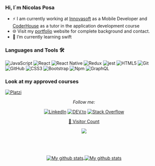 ### Hi, I´m Nicolas Posa

- ⚡ I am currently working at [Innovasoft](https://class.innovasof.com/class-limitless/) as a Mobile Developer and [CoderHouse](https://www.coderhouse.com/online/desarrollo-aplicaciones) as a tutor in the application development course 
- 🌐 Visit my [portfolio](https://nicoposa.com/) website for complete background and contact.
- 🌱 I’m currently learning swift 

### Languages and Tools 🛠 

![JavaScript](https://img.shields.io/badge/-JavaScript-%23F7DF1C?style=flat-square&logo=javascript&logoColor=000000&labelColor=%23F7DF1C&color=%23FFCE5A)
![React](https://img.shields.io/badge/-React-61DAFB?style=flat-square&logo=react&logoColor=ffffff)
![React Native](https://img.shields.io/badge/React_Native-282C34?logo=react&logoColor=61DAFB)
![Redux](https://img.shields.io/badge/-Redux-%23764ABC)
![jest](https://img.shields.io/badge/-jest-%23b73c0e)
![HTML5](https://img.shields.io/badge/-HTML5-%23E44D27?style=flat-square&logo=html5&logoColor=ffffff)
![Git](https://img.shields.io/badge/-Git-%23F05032?style=flat-square&logo=git&logoColor=%23ffffff)
![GitHub](https://img.shields.io/badge/-GitHub-181717?style=flat-square&logo=github)
![CSS3](https://img.shields.io/badge/-CSS3-%231572B6?style=flat-square&logo=css3)
![Bootstrap](https://img.shields.io/badge/-Bootstrap-563D7C?style=flat-square&logo=Bootstrap)
![Npm](https://img.shields.io/badge/-npm-CB3837?style=flat-square&logo=npm)
![GraphQL](https://img.shields.io/badge/-GraphQL-E10098?style=flat-square&logo=graphql)

### Look at my approved courses
<a href="https://platzi.com/p/Nicoposa1/" target="_blank"><img alt="Platzi" src="https://avatars.githubusercontent.com/u/2975064?s=200&v=4"></a>


<div align="center">

<i>Follow me:</i><br>

<a href="https://www.linkedin.com/in/nicolasposa/" target="_blank"><img src="https://img.shields.io/badge/LinkedIn-%230077B5.svg?&style=flat-square&logo=linkedin&logoColor=white" alt="LinkedIn"></a>
<a href="https://dev.to/nicoposa1" target="_blank"><img src="https://img.shields.io/badge/DEV-%230A0A0A.svg?&style=flat-square&logo=DEV.to&logoColor=white" alt="DEV.to"></a>
<a href="https://stackoverflow.com/users/12422314/nicoposa1" target="_blank"><img alt="Stack Overflow" src="https://img.shields.io/badge/-Stack%20Overflow-FE7A16?style=flat-square&logo=Stack-Overflow&logoColor=white"></a>

</div>

<div align="center" >
  
  <a href="https://profile-counter.glitch.me/Nicoposa1/count.svg">
    <p align="center">👀 Visitor Count </p>
    <img align="center" src="https://profile-counter.glitch.me/Nicoposa1/count.svg" />
  </a
    
 <br>
<br>
<br>
<br>
<br>
<br>   
  
<a href="https://github.com/Nicoposa1/github-readme-stats">
  <img align="center" src="https://github-readme-stats.vercel.app/api?username=Nicoposa1&show_icons=true" alt="My github stats" />
</a>  
<a href="https://github.com/Nicoposa1/github-readme-stats">
  <img align="center" src="https://github-readme-stats.vercel.app/api/top-langs/?username=Nicoposa1&layout=compact" alt="My github stats" />
</a>  
</div>
</div>

<br>
<br>
<br>


<!--
**Nicoposa1/Nicoposa1** is a ✨ _special_ ✨ repository because its `README.md` (this file) appears on your GitHub profile.
